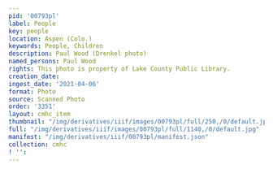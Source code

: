```yaml
---
pid: '00793pl'
label: People
key: people
location: Aspen (Colo.)
keywords: People, Children
description: Paul Wood (Drenkel photo)
named_persons: Paul Wood
rights: This photo is property of Lake County Public Library.
creation_date: 
ingest_date: '2021-04-06'
format: Photo
source: Scanned Photo
order: '3351'
layout: cmhc_item
thumbnail: "/img/derivatives/iiif/images/00793pl/full/250,/0/default.jpg"
full: "/img/derivatives/iiif/images/00793pl/full/1140,/0/default.jpg"
manifest: "/img/derivatives/iiif/00793pl/manifest.json"
collection: cmhc
! '': 
---
```

